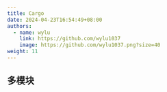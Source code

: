 ```yaml
---
title: Cargo
date: 2024-04-23T16:54:49+08:00
authors:
  - name: wylu
    link: https://github.com/wylu1037
    image: https://github.com/wylu1037.png?size=40
weight: 11
---
```


## 多模块
